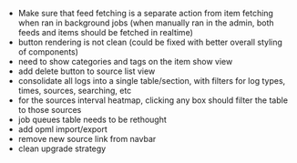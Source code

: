 - Make sure that feed fetching is a separate action from item fetching when ran in background jobs (when manually ran in the admin, both feeds and items should be fetched in realtime)
- button rendering is not clean (could be fixed with better overall styling of components)
- need to show categories and tags on the item show view
- add delete button to source list view
- consolidate all logs into a single table/section, with filters for log types, times, sources, searching, etc
- for the sources interval heatmap, clicking any box should filter the table to those sources
- job queues table needs to be rethought
- add opml import/export
- remove new source link from navbar
- clean upgrade strategy

